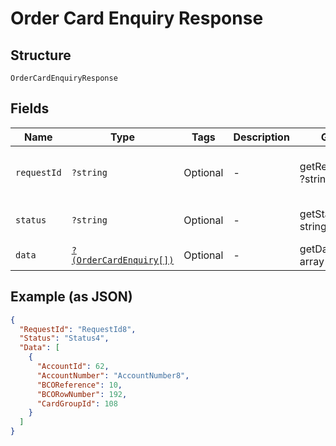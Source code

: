 
# Order Card Enquiry Response

## Structure

`OrderCardEnquiryResponse`

## Fields

| Name | Type | Tags | Description | Getter | Setter |
|  --- | --- | --- | --- | --- | --- |
| `requestId` | `?string` | Optional | - | getRequestId(): ?string | setRequestId(?string requestId): void |
| `status` | `?string` | Optional | - | getStatus(): ?string | setStatus(?string status): void |
| `data` | [`?(OrderCardEnquiry[])`](../../doc/models/order-card-enquiry.md) | Optional | - | getData(): ?array | setData(?array data): void |

## Example (as JSON)

```json
{
  "RequestId": "RequestId8",
  "Status": "Status4",
  "Data": [
    {
      "AccountId": 62,
      "AccountNumber": "AccountNumber8",
      "BCOReference": 10,
      "BCORowNumber": 192,
      "CardGroupId": 108
    }
  ]
}
```

